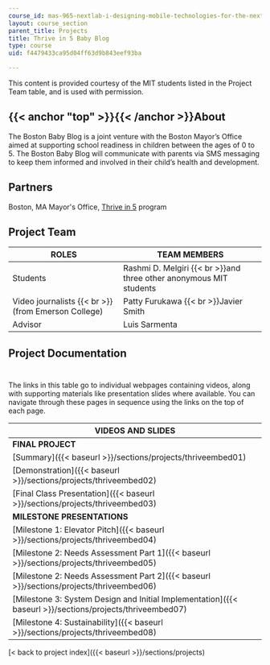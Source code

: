 ```yaml
---
course_id: mas-965-nextlab-i-designing-mobile-technologies-for-the-next-billion-users-fall-2008
layout: course_section
parent_title: Projects
title: Thrive in 5 Baby Blog
type: course
uid: f4479433ca95d04ff63d9b843eef93ba

---
```


This content is provided courtesy of the MIT students listed in the Project Team table, and is used with permission.

{{< anchor "top" >}}{{< /anchor >}}About
----------------------------------------

The Boston Baby Blog is a joint venture with the Boston Mayor’s Office aimed at supporting school readiness in children between the ages of 0 to 5. The Boston Baby Blog will communicate with parents via SMS messaging to keep them informed and involved in their child’s health and development.

Partners
--------

Boston, MA Mayor's Office, [Thrive in 5](http://www.thrivein5boston.org/) program

Project Team
------------

| **ROLES** | **TEAM MEMBERS** |
| --- | --- |
| Students | Rashmi D. Melgiri  {{< br >}}and three other anonymous MIT students |
| Video journalists  {{< br >}}(from Emerson College) | Patty Furukawa  {{< br >}}Javier Smith |
| Advisor | Luis Sarmenta 

Project Documentation  
 
-------------------------

The links in this table go to individual webpages containing videos, along with supporting materials like presentation slides where available. You can navigate through these pages in sequence using the links on the top of each page.

| VIDEOS AND SLIDES |
| --- |
| **FINAL PROJECT** |
| [Summary]({{< baseurl >}}/sections/projects/thriveembed01) |
| [Demonstration]({{< baseurl >}}/sections/projects/thriveembed02) |
| [Final Class Presentation]({{< baseurl >}}/sections/projects/thriveembed03) |
| **MILESTONE PRESENTATIONS** |
| [Milestone 1: Elevator Pitch]({{< baseurl >}}/sections/projects/thriveembed04) |
| [Milestone 2: Needs Assessment Part 1]({{< baseurl >}}/sections/projects/thriveembed05) |
| [Milestone 2: Needs Assessment Part 2]({{< baseurl >}}/sections/projects/thriveembed06) |
| [Milestone 3: System Design and Initial Implementation]({{< baseurl >}}/sections/projects/thriveembed07) |
| [Milestone 4: Sustainability]({{< baseurl >}}/sections/projects/thriveembed08) 

[< back to project index]({{< baseurl >}}/sections/projects)